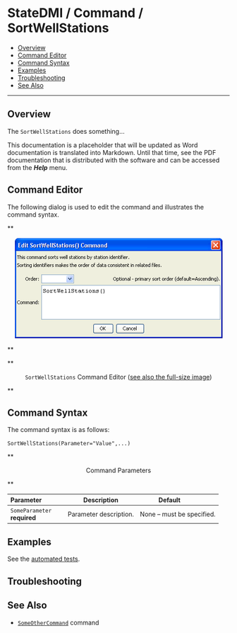 # StateDMI / Command / SortWellStations #

* [Overview](#overview)
* [Command Editor](#command-editor)
* [Command Syntax](#command-syntax)
* [Examples](#examples)
* [Troubleshooting](#troubleshooting)
* [See Also](#see-also)

-------------------------

## Overview ##

The `SortWellStations` does something...

This documentation is a placeholder that will be updated as Word documentation is translated into Markdown.
Until that time, see the PDF documentation that is distributed with the software and can be accessed
from the ***Help*** menu.

## Command Editor ##

The following dialog is used to edit the command and illustrates the command syntax.

**<p style="text-align: center;">
![SortWellStations](SortWellStations.png)
</p>**

**<p style="text-align: center;">
`SortWellStations` Command Editor (<a href="../SortWellStations.png">see also the full-size image</a>)
</p>**

## Command Syntax ##

The command syntax is as follows:

```text
SortWellStations(Parameter="Value",...)
```
**<p style="text-align: center;">
Command Parameters
</p>**

| **Parameter**&nbsp;&nbsp;&nbsp;&nbsp;&nbsp;&nbsp;&nbsp;&nbsp;&nbsp;&nbsp;&nbsp;&nbsp; | **Description** | **Default**&nbsp;&nbsp;&nbsp;&nbsp;&nbsp;&nbsp;&nbsp;&nbsp;&nbsp;&nbsp; |
| --------------|-----------------|----------------- |
|`SomeParameter`<br>**required**|Parameter description.|None – must be specified.|

## Examples ##

See the [automated tests](https://github.com/OpenCDSS/cdss-app-statedmi-test/tree/master/test/regression/commands/SortWellStations).

## Troubleshooting ##

## See Also ##

* [`SomeOtherCommand`](../SomeOtherCommand/SomeOtherCommand) command
